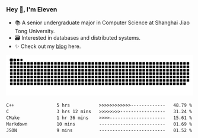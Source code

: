 ### Hey 👋, I'm Eleven

- 📚 A senior undergraduate major in Computer Science at Shanghai Jiao Tong University.
- 🗃️ Interested in databases and distributed systems.
- ✨ Check out my [blog](https://blog.eleven.wiki) here.

![github contribution grid snake animation](https://raw.githubusercontent.com/El-even-11/El-even-11/output/github-contribution-grid-snake.svg)

<!--START_SECTION:waka-->

```txt
C++                5 hrs           >>>>>>>>>>>>-------------   48.79 %
C                  3 hrs 12 mins   >>>>>>>>-----------------   31.24 %
CMake              1 hr 36 mins    >>>>---------------------   15.61 %
Markdown           10 mins         -------------------------   01.69 %
JSON               9 mins          -------------------------   01.52 %
```

<!--END_SECTION:waka-->

